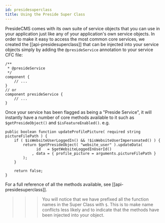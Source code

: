 ```yaml
---
id: presidesuperclass
title: Using the Preside Super Class
---
```


PresideCMS comes with its own suite of service objects that you can use in your application just like any of your application's own service objects. In order to make it easy to access the most common core services, we created the [[api-presidesuperclass]] that can be injected into your service objects simply by adding the `@presideService` annotation to your service CFC file:

```luceescript
/**
 * @presideService
 */
component {
    // ...
}
// or 
component presideService {
    // ...
}
```

Once your service has been flagged as being a "Preside Service", it will instantly have a number of core methods available to it such as `$getPresideObject()` and `$isFeatureEnabled()`. e.g.

```luceescript
public boolean function updateProfilePicture( required string pictureFilePath ) {
    if ( $isWebsiteUserLoggedIn() && !$isWebsiteUserImpersonated() ) {
        return $getPresideObject( "website_user" ).updateData(
              id   = $getWebsiteLoggedInUserId()
            , data = { profile_picture = arguments.pictureFilePath }
        );
    }

    return false;
}
```

For a full reference of all the methods available, see [[api-presidesuperclass]].

>>> You will notice that we have prefixed all the function names in the Super Class with `$`. This is to make name conflicts less likely and to indicate that the methods have been injected into your object.
